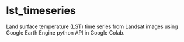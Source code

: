 # lst_timeseries
Land surface temperature (LST) time series from Landsat images using Google Earth Engine python API in Google Colab.

